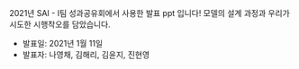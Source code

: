 2021년 SAI - I팀 성과공유회에서 사용한 발표 ppt 입니다!
모델의 설계 과정과 우리가 시도한 시행착오를 담았습니다.

- 발표일: 2021년 1월 11일
- 발표자: 나영채, 김해리, 김윤지, 진현영
